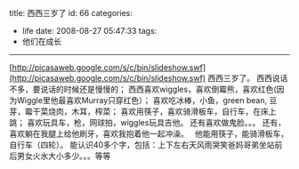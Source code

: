 title: 西西三岁了
id: 66
categories:
  - life
date: 2008-08-27 05:47:33
tags:
  - 他们在成长
---

[http://picasaweb.google.com/s/c/bin/slideshow.swf](http://picasaweb.google.com/s/c/bin/slideshow.swf) 
西西三岁了。
西西说话不多，要说话的时候还是慢慢的；
西西喜欢wiggles，喜欢倒霉熊，喜欢红色(因为Wiggle里他最喜欢Murray只穿红色）；
喜欢吃冰棒，小鱼，green bean, 豆芽，霉干菜烧肉，木耳，榨菜；
喜欢用筷子，喜欢骑滑板车，自行车，在床上跳；
喜欢玩具车，枪，网球拍，wiggles玩具吉他。
还有喜欢做鬼脸。。。
还有，喜欢躺在我腿上给他刷牙，喜欢我抱着他一起冲澡。
 
他能用筷子，能骑滑板车，自行车（四轮）。
能认识40多个字，包括：上下左右天风雨哭笑爸妈哥弟坐站前后男女火水大小多少。。。等等
 
 